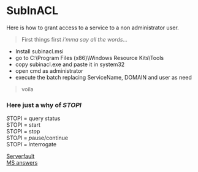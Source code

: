 # SubInACL

Here is how to grant access to a service to a non administrator user.

>First things first _i'mma say all the words..._

- Install subinacl.msi
- go to C:\Program Files (x86)\Windows Resource Kits\Tools
- copy subinacl.exe and paste it in system32
- open cmd as administrator
- execute the batch replacing ServiceName, DOMAIN and user as need

>voila

### Here just a why of *STOPI*

*S*TOPI = query *s*tatus  
S*T*OPI = s*t*art  
ST*O*PI = st*o*p  
STO*P*I = *p*ause/continue  
STOP*I* = *i*nterrogate

[Serverfault](https://serverfault.com/a/582640)  
[MS answers](https://answers.microsoft.com/en-us/windows/forum/all/i-wanted-to-download-subinacl-but-i-cant-find-it/a8bf4c50-1d43-4f03-b6f9-f62deab010fb)

